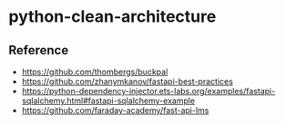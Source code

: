 # python-clean-architecture


## Reference
- https://github.com/thombergs/buckpal
- https://github.com/zhanymkanov/fastapi-best-practices
- https://python-dependency-injector.ets-labs.org/examples/fastapi-sqlalchemy.html#fastapi-sqlalchemy-example
- https://github.com/faraday-academy/fast-api-lms
